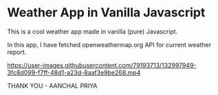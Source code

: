 # Weather App in Vanilla Javascript

This is a cool weather app made in vanilla (pure) Javascript.

In this app, I have fetched openweathermap.org API for current weather report.



https://user-images.githubusercontent.com/79193713/132997949-3fc8d099-f7ff-48d1-a23d-8aaf3e9be268.mp4




THANK YOU - AANCHAL PRIYA
